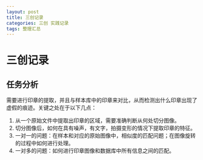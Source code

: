 ```yaml
---
layout: post
title: 三创记录
categories: 三创 实践记录
tags: 整理汇总 
---
```

# 三创记录

## 任务分析

需要进行印章的提取，并且与样本库中的印章来对比，从而检测出什么印章出现了虚假的痕迹。关键之处在于以下几点：

1. 从一个原始文件中提取出印章的区域，需要准确判断从何处切分图像。
2. 切分图像后，如何在具有噪声，有文字，拍摄变形的情况下提取印章的特征。
3. 一对一的问题：在样本和对应的原始图像中，相似度的匹配问题；在图像旋转的过程中如何进行处理。
4. 一对多的问题：如何进行印章图像和数据库中所有信息之间的匹配。

